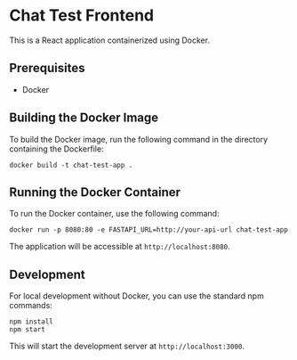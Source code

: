 # Chat Test Frontend

This is a React application containerized using Docker.

## Prerequisites

- Docker

## Building the Docker Image

To build the Docker image, run the following command in the directory containing the Dockerfile:

```
docker build -t chat-test-app .
```

## Running the Docker Container

To run the Docker container, use the following command:

```
docker run -p 8080:80 -e FASTAPI_URL=http://your-api-url chat-test-app
```

The application will be accessible at `http://localhost:8080`.

## Development

For local development without Docker, you can use the standard npm commands:

```
npm install
npm start
```

This will start the development server at `http://localhost:3000`.
